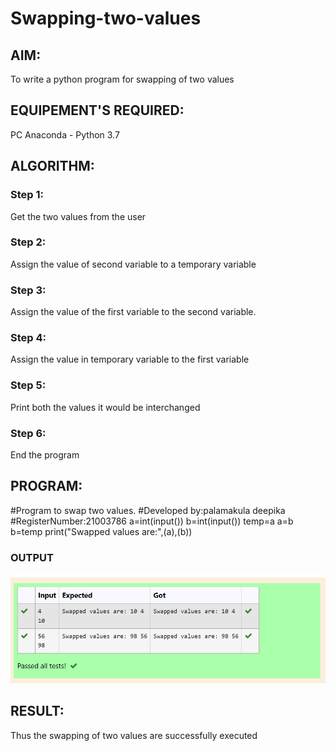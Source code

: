 # Swapping-two-values
## AIM:
To write a python program for swapping of two values
## EQUIPEMENT'S REQUIRED: 
PC
Anaconda - Python 3.7
## ALGORITHM: 
### Step 1:
Get the two values from the user
### Step 2: 
Assign the value of second variable to a temporary variable 
### Step 3: 
Assign the value of the first variable to the second variable.
### Step 4:  
Assign the value in temporary variable to the first variable
### Step 5: 
Print both the values it would be interchanged
### Step 6: 
End the program
## PROGRAM:
#Program to swap two values.
#Developed by:palamakula deepika 
#RegisterNumber:21003786
a=int(input())
b=int(input())
temp=a
a=b
b=temp
print("Swapped values are:",(a),(b))

### OUTPUT 
 
![output](./swap.png)

## RESULT:
Thus the swapping of two values are successfully executed



